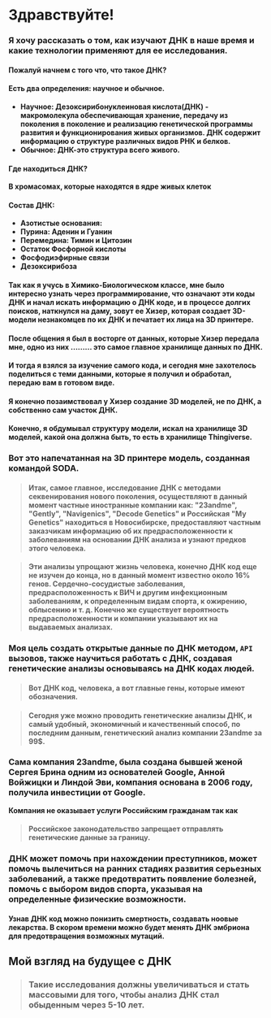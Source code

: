 # Здравствуйте!

### Я хочу рассказать о том, как изучают ДНК в наше время и какие технологии применяют для ее исследования.

#### Пожалуй начнем с того что, что такое ДНК?

#### Есть два определения: научное и обычное.
* **Научное: Дезоксирибонуклеиновая кислота(ДНК) - макромолекула обеспечивающая хранение, передачу из поколения в поколение и реализацию генетической программы развития и функционирования живых организмов. ДНК содержит информацию о структуре различных видов РНК и белков.**
* **Обычное: ДНК-это структура всего живого.**

#### Где находиться ДНК?

**В хромасомах, которые находятся в ядре живых клеток**

#### Состав ДНК:

* **Азотистые основания:** 
* **Пурина: Аденин и Гуанин** 
* **Перемедина: Тимин и Цитозин**
* **Остаток Фосфорной кислоты**
* **Фосфодиэфирные связи**
* **Дезоксирибоза**

#### Так как я учусь в Химико-Биологическом классе, мне было интересно узнать через программирование, что означают эти коды ДНК и начал искать информацию о ДНК коде, и в процессе долгих поисков, наткнулся на даму, зовут ее Хизер, которая создает 3D-модели незнакомцев по их ДНК и печатает их лица на 3D принтере. 

#### После общения я был в восторге от данных, которые Хизер передала мне, одно из них ......... это самое главное хранилище данных по ДНК.

#### И тогда я взялся за изучение самого кода, и сегодня мне захотелось поделиться с теми данными, которые я получил и обработал, передаю вам в готовом виде. 

#### Я конечно позаимствовал у Хизер создание 3D моделей, не по ДНК, а собственно сам участок ДНК.

#### Конечно, я обдумывал структуру модели, искал на хранилище 3D моделей, какой она должна быть, то есть в хранилище Thingiverse.
### Вот это напечатанная на 3D принтере модель, созданная командой SODA. 
> #### Итак, самое главное, исследование ДНК с методами секвенирования нового поколения, осуществляют в данный момент частные иностранные компании как: "23andme", "Gently", "Navigenics", "Decode Genetics" и Российская "My Genetics" находиться в Новосибирске, предоставляют частным заказчикам информацию об их предрасположенности к заболеваниям на основании ДНК анализа и узнают предков этого человека.

> #### Эти анализы упрощают жизнь человека, конечно ДНК код еще не изучен до конца, но в данный момент известно около 16% генов. Сердечно-сосудистые заболевания, предрасположенность к ВИЧ и другим инфекционным заболеваниям, к определенным видам спорта, к ожирению, облысению и т. д. Конечно же существует вероятность предрасположенности и компании указывают их на выдаваемых анализах.

### Моя цель создать открытые данные по ДНК методом, `API` вызовов, также научиться работать с ДНК, создавая генетические анализы основываясь на ДНК кодах людей.
> #### Вот ДНК код, человека, а вот главные гены, которые имеют обозначения.

> #### Сегодня уже можно проводить генетические анализы ДНК, и самый удобный, экономичный и качественный способ, по последним данным, генетический анализ компании 23andme за 99$. 

### Сама компания 23andme, была создана бывшей женой Сергея Брина одним из основателей Google, Анной Войжицки и Линдой Эви, компания основана в 2006 году, получила инвестиции от Google. 
**Компания не оказывает услуги Российским гражданам так как** 
>#### Российское законодательство запрещает отправлять генетические данные за границу. 

### ДНК может помочь при нахождении преступников, может помочь вылечиться на ранних стадиях развития серьезных заболеваний, а также предотвратить появление болезней, помочь с выбором видов спорта, указывая на определенные физические возможности. 

#### Узнав ДНК код можно понизить смертность, создавать ноовые лекарства. В скором времени можно будет менять ДНК эмбриона для предотвращения возможных мутаций.

## Мой взгляд на будущее с ДНК

>### Такие исследования должны увеличиваться и стать массовыми для того, чтобы анализ ДНК стал обыденным через 5-10 лет.

